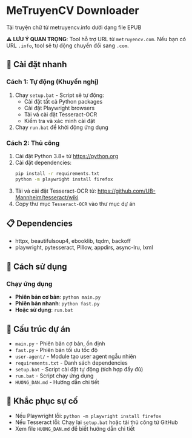# MeTruyenCV Downloader

Tải truyện chữ từ metruyencv.info dưới dạng file EPUB

**⚠️ LƯU Ý QUAN TRỌNG**: Tool hỗ trợ URL từ `metruyencv.com`. Nếu bạn có URL `.info`, tool sẽ tự động chuyển đổi sang `.com`.

## 🚀 Cài đặt nhanh

### Cách 1: Tự động (Khuyến nghị)
1. Chạy `setup.bat` - Script sẽ tự động:
   - Cài đặt tất cả Python packages
   - Cài đặt Playwright browsers
   - Tải và cài đặt Tesseract-OCR
   - Kiểm tra và xác minh cài đặt
2. Chạy `run.bat` để khởi động ứng dụng

### Cách 2: Thủ công
1. Cài đặt Python 3.8+ từ https://python.org
2. Cài đặt dependencies:
   ```bash
   pip install -r requirements.txt
   python -m playwright install firefox
   ```
3. Tải và cài đặt Tesseract-OCR từ: https://github.com/UB-Mannheim/tesseract/wiki
4. Copy thư mục `Tesseract-OCR` vào thư mục dự án

## 📋 Dependencies
- httpx, beautifulsoup4, ebooklib, tqdm, backoff
- playwright, pytesseract, Pillow, appdirs, async-lru, lxml

## 🎯 Cách sử dụng

### Chạy ứng dụng
- **Phiên bản cơ bản**: `python main.py`
- **Phiên bản nhanh**: `python fast.py`
- **Hoặc sử dụng**: `run.bat`

## 📁 Cấu trúc dự án
- `main.py` - Phiên bản cơ bản, ổn định
- `fast.py` - Phiên bản tối ưu tốc độ
- `user-agent/` - Module tạo user agent ngẫu nhiên
- `requirements.txt` - Danh sách dependencies
- `setup.bat` - Script cài đặt tự động (tích hợp đầy đủ)
- `run.bat` - Script chạy ứng dụng
- `HUONG_DAN.md` - Hướng dẫn chi tiết

## 🔧 Khắc phục sự cố
- Nếu Playwright lỗi: `python -m playwright install firefox`
- Nếu Tesseract lỗi: Chạy lại `setup.bat` hoặc tải thủ công từ GitHub
- Xem file `HUONG_DAN.md` để biết hướng dẫn chi tiết

